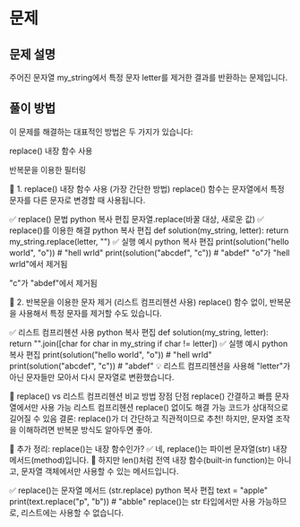 # 문제

## 문제 설명
주어진 문자열 my_string에서 특정 문자 letter를 제거한 결과를 반환하는 문제입니다.

## 풀이 방법
이 문제를 해결하는 대표적인 방법은 두 가지가 있습니다:

replace() 내장 함수 사용

반복문을 이용한 필터링

🔸 1. replace() 내장 함수 사용 (가장 간단한 방법)
replace() 함수는 문자열에서 특정 문자를 다른 문자로 변경할 때 사용됩니다.

✅ replace() 문법
python
복사
편집
문자열.replace(바꿀 대상, 새로운 값)
✅ replace()를 이용한 해결
python
복사
편집
def solution(my_string, letter):
    return my_string.replace(letter, "")
✅ 실행 예시
python
복사
편집
print(solution("hello world", "o"))  # "hell wrld"
print(solution("abcdef", "c"))  # "abdef"
"o"가 "hell wrld"에서 제거됨

"c"가 "abdef"에서 제거됨

🔸 2. 반복문을 이용한 문자 제거 (리스트 컴프리헨션 사용)
replace() 함수 없이, 반복문을 사용해서 특정 문자를 제거할 수도 있습니다.

✅ 리스트 컴프리헨션 사용
python
복사
편집
def solution(my_string, letter):
    return "".join([char for char in my_string if char != letter])
✅ 실행 예시
python
복사
편집
print(solution("hello world", "o"))  # "hell wrld"
print(solution("abcdef", "c"))  # "abdef"
💡 리스트 컴프리헨션을 사용해 "letter"가 아닌 문자들만 모아서 다시 문자열로 변환했습니다.

🔹 replace() vs 리스트 컴프리헨션 비교
방법	장점	단점
replace()	간결하고 빠름	문자열에서만 사용 가능
리스트 컴프리헨션	replace() 없이도 해결 가능	코드가 상대적으로 길어질 수 있음
결론: replace()가 더 간단하고 직관적이므로 추천! 하지만, 문자열 조작을 이해하려면 반복문 방식도 알아두면 좋아.

🔹 추가 정리: replace()는 내장 함수인가?
✅ 네, replace()는 파이썬 문자열(str) 내장 메서드(method)입니다.
🚀 하지만 len()처럼 전역 내장 함수(built-in function)는 아니고, 문자열 객체에서만 사용할 수 있는 메서드입니다.

✅ replace()는 문자열 메서드 (str.replace)
python
복사
편집
text = "apple"
print(text.replace("p", "b"))  # "abble"
replace()는 str 타입에서만 사용 가능하므로, 리스트에는 사용할 수 없습니다.
